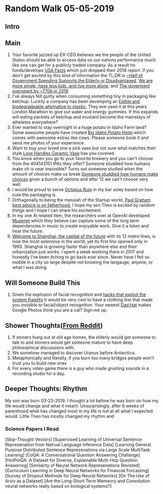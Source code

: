 # Random Walk 05-05-2019
## Intro

## Main 
1. Your favorite jazzed up EX-CEO believes we the people of the United States should be able to access data on our nations performance much like one can get for a publicly traded company. As a result he funds/develops [USA Facts](https://usafacts.org/) which just dropped their 2018 report. If you don't get excited by this kind of information the TL;DR is [~Half of Government Spending Supports the Elderly or Disadvantaged](https://annualreport.usafacts.org/articles/46-government-finances-nearly-half-government-spending-supports-elderly-disadvantaged-cash-transfer-subsidy-service-t), [We are more single, have less kids, and live more alone](https://annualreport.usafacts.org/articles/8-population-americans-living-fewer-kids), and [The goverment overspent by ~770b in 2018](https://annualreport.usafacts.org/articles/41-government-finances-government-spending-exceeded-revenue-six-years-1980)
2. I've always felt guilty when consuming something tiny in packaging like ketchup. Luckily a company has been developing an [Edible and biodegradeable alternative to plastic.](https://www.notpla.com/products/) They eve used it at this years London Marathon to give out water and energy gummies. If this expands will eating packets of ketchup and mustard become the mainstays of atheletes everywhere?
3. Ever wanted to stay overnight in a huge potato in Idaho Farm land? Some awesome people have created [Big Idaho Potato Hotel](https://www.airbnb.com/rooms/32011367?guests=1&adults=1) which comes with awesome extras like cows. Please someone book it and send me photos of your experience.
4. Want to buy your loved one a sick vase but not sure what matches their style [Love Handles Ceramic Vase](https://www.matchesfashion.com/us/products/Anissa-Kermiche-Love-Handles-ceramic-vase-1297178) has you covered.
5. You know when you go to your favorite brewery and you can't choose from the 404143151 IPAs they offer? Someone studdied how humans make ch is near imposible? Turns out someone studied when the amount of choices make us break [Someone studdied how humans make choices](https://www.nature.com/articles/s41562-018-0440-2) given a bunch of options and after 12 we can't choose very well.
6. I would be proud to serve [Octopus Rum](https://www.behance.net/gallery/78588699/Octopus-Rum) in my bar soley based on how cute the packaging is.
7. Orthagonally to being the messiah of the Startup world, [Paul Graham best advice is on fatherhood.](https://www.quora.com/What-was-the-best-advice-Paul-Graham-ever-gave-you-at-Y-Combinator/answer/Andrew-Roberts-4) I hope my son Theo is excited by random things and I hope I can share his excitement.
8. In my one AI related item, the researchers over at OpenAI developed [Musenet](https://openai.com/blog/musenet/) which they believe can capture some of the long term dependencies in music to create enjoyable work. Give it a listen and hear the future. 
9. [Welcome to Shanghai, the capital of the future](https://www.theglobeandmail.com/opinion/article-welcome-to-shanghai-the-capital-of-the-future/) with its 12 metro lines, is now the most extensive in the world, yet its first line opened only in 1993. Shanghai is growing faster than anywhere else and their urbanization just works. I spent a week working there in 2017 and honestly I've been itching to go back ever since. Never have I felt so mobile in a city so large despite not knowing the langauge, anyone, or what I was doing. 

## Will Someone Build This
1. Given the explosion of facial recognition and [hacks that exploit the system fragility](https://www.theverge.com/2019/4/23/18512472/fool-ai-surveillance-adversarial-example-yolov2-person-detection) it would be very cool to have a clothing line that made you invisible to facial/object recognition. Your newest [Dad Hat](https://www.dadhatlife.com/) makes Google Photos think you are a cat? Sign me up.

## Shower Thoughts([From Reddit](https://www.reddit.com/r/showerthoughts))
1. If stoners hung out at old age homes, the elderly would get someone to talk to and stoners would get someone mature to have deep philosophical discussions with.
2. We somehow managed to discover Uranus before Antarctica.
3. Metaphorically and literally, if you burn too many bridges people won't trust you to build new ones
4. For every video game there is a guy who made grunting sounds in a recording studio for a day.

## Deeper Thoughts: Rhythm
My son was born 03-23-2019. I thought a lot before he was born on how my life would change and what it meant. Unsurprisingly, after 6 weeks of parenthood what has changed most in my life is not at all what I expected would. Little Theo has mostly changed my rhythm and 

### Science Papers I Read
[Skip-Thought Vectors]
[Supervised Learning of Universal Sentence Represenation from Natrual Language Inference Data]
[Learning General Purpose Distributed Sentence Represenations via Large Scale MultiTask Learning]
[CoQA: A Conversational Question Answering Challange]
[HotPotQA: A Dataset for Diverse, Explainable Multi-Hop Question Answering]
[Similairty of Neural Network Represenations Revisted]
[Curriculum Learning in Deep Neural Networks for Financial Forcasting]
[Survey of Dropout Methods for Deep Neural Networks]
[On The Use of Arxiv as a Dataset]
[Are the Long-Short Term Memeory and Convolution neural networks really based on biological systems?]